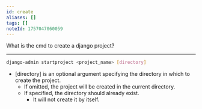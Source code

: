 ```yaml
---
id: create
aliases: []
tags: []
noteId: 1757047060059
---
```


What is the cmd to create a django project?

---

```sh
django-admin startproject <project_name> [directory]
```

- [directory] is an optional argument specifying the directory in which to create the project.
  - If omitted, the project will be created in the current directory.
  - If specified, the directory should already exist.
    - It will not create it by itself.
